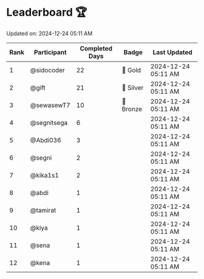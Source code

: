# Leaderboard 🏆

Updated on: 2024-12-24 05:11 AM

| Rank | Participant       | Completed Days | Badge      | Last Updated         |
|------|-------------------|----------------|------------|----------------------|
| 1    | @sidocoder        | 22             | 🏅 Gold     | 2024-12-24 05:11 AM |
| 2    | @gift             | 21             | 🥈 Silver   | 2024-12-24 05:11 AM |
| 3    | @sewasewT7        | 10             | 🥉 Bronze   | 2024-12-24 05:11 AM |
| 4    | @segnitsega       | 6              |            | 2024-12-24 05:11 AM |
| 5    | @Abdi036          | 3              |            | 2024-12-24 05:11 AM |
| 6    | @segni            | 2              |            | 2024-12-24 05:11 AM |
| 7    | @kika1s1          | 2              |            | 2024-12-24 05:11 AM |
| 8    | @abdi             | 1              |            | 2024-12-24 05:11 AM |
| 9    | @tamirat          | 1              |            | 2024-12-24 05:11 AM |
| 10   | @kiya             | 1              |            | 2024-12-24 05:11 AM |
| 11   | @sena             | 1              |            | 2024-12-24 05:11 AM |
| 12   | @kena             | 1              |            | 2024-12-24 05:11 AM |
